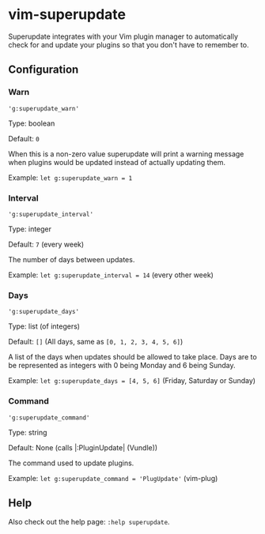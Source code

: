 # vim-superupdate

Superupdate integrates with your Vim plugin manager to automatically check for and update your plugins so that you don't have to remember to.

## Configuration

### Warn
`'g:superupdate_warn'`

Type: boolean

Default: `0`

When this is a non-zero value superupdate will print a warning message when
plugins would be updated instead of actually updating them.

Example: `let g:superupdate_warn = 1`


### Interval
`'g:superupdate_interval'`

Type: integer

Default: `7` (every week)

The number of days between updates.

Example: `let g:superupdate_interval = 14` (every other week)


### Days
`'g:superupdate_days'`

Type: list (of integers)

Default: `[]` (All days, same as `[0, 1, 2, 3, 4, 5, 6]`)

A list of the days when updates should be allowed to take place. Days are to
be represented as integers with 0 being Monday and 6 being Sunday.

Example: `let g:superupdate_days = [4, 5, 6]` (Friday, Saturday or Sunday)


### Command
`'g:superupdate_command'`

Type: string

Default: None (calls |:PluginUpdate| (Vundle))

The command used to update plugins.

Example: `let g:superupdate_command = 'PlugUpdate'` (vim-plug)

## Help
Also check out the help page: `:help superupdate`.
